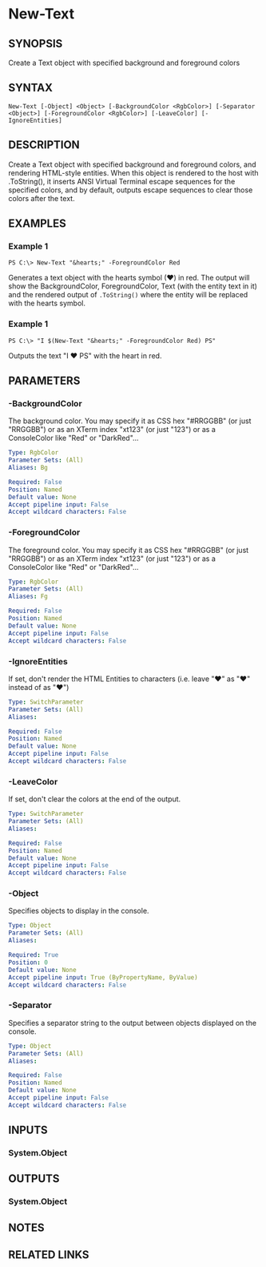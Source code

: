 ﻿---
external help file: Pansies.dll-Help.xml
online version: 
schema: 2.0.0
---

# New-Text

## SYNOPSIS
Create a Text object with specified background and foreground colors

## SYNTAX

```
New-Text [-Object] <Object> [-BackgroundColor <RgbColor>] [-Separator <Object>] [-ForegroundColor <RgbColor>] [-LeaveColor] [-IgnoreEntities]
```

## DESCRIPTION
Create a Text object with specified background and foreground colors, and rendering HTML-style entities. 
When this object is rendered to the host with .ToString(), it inserts ANSI Virtual Terminal escape sequences for the specified colors, 
and by default, outputs escape sequences to clear those colors after the text.

## EXAMPLES

### Example 1
```
PS C:\> New-Text "&hearts;" -ForegroundColor Red
```

Generates a text object with the hearts symbol (♥) in red. The output will show the BackgroundColor, ForegroundColor, Text (with the entity text in it) and the rendered output of `.ToString()` where the entity will be replaced with the hearts symbol.

### Example 1
```
PS C:\> "I $(New-Text "&hearts;" -ForegroundColor Red) PS"
```

Outputs the text "I ♥ PS" with the heart in red.

## PARAMETERS

### -BackgroundColor
The background color. You may specify it as CSS hex "#RRGGBB" (or just "RRGGBB") or as an XTerm index "xt123" (or just "123") or as a ConsoleColor like "Red" or "DarkRed"...

```yaml
Type: RgbColor
Parameter Sets: (All)
Aliases: Bg

Required: False
Position: Named
Default value: None
Accept pipeline input: False
Accept wildcard characters: False
```

### -ForegroundColor
The foreground color. You may specify it as CSS hex "#RRGGBB" (or just "RRGGBB") or as an XTerm index "xt123" (or just "123") or as a ConsoleColor like "Red" or "DarkRed"...

```yaml
Type: RgbColor
Parameter Sets: (All)
Aliases: Fg

Required: False
Position: Named
Default value: None
Accept pipeline input: False
Accept wildcard characters: False
```

### -IgnoreEntities
If set, don't render the HTML Entities to characters (i.e. leave "&hearts;" as "&hearts;" instead of as "♥")

```yaml
Type: SwitchParameter
Parameter Sets: (All)
Aliases: 

Required: False
Position: Named
Default value: None
Accept pipeline input: False
Accept wildcard characters: False
```

### -LeaveColor
If set, don't clear the colors at the end of the output.

```yaml
Type: SwitchParameter
Parameter Sets: (All)
Aliases: 

Required: False
Position: Named
Default value: None
Accept pipeline input: False
Accept wildcard characters: False
```

### -Object
Specifies objects to display in the console.

```yaml
Type: Object
Parameter Sets: (All)
Aliases: 

Required: True
Position: 0
Default value: None
Accept pipeline input: True (ByPropertyName, ByValue)
Accept wildcard characters: False
```

### -Separator
Specifies a separator string to the output between objects displayed on the console.

```yaml
Type: Object
Parameter Sets: (All)
Aliases: 

Required: False
Position: Named
Default value: None
Accept pipeline input: False
Accept wildcard characters: False
```

## INPUTS

### System.Object

## OUTPUTS

### System.Object

## NOTES

## RELATED LINKS

